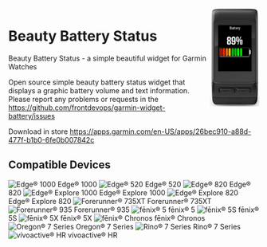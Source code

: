 <img src="https://raw.githubusercontent.com/frontdevops/garmin-widget-battery/master/store/vivoactivehr.png" width="100" align=right>

# Beauty Battery Status
Beauty Battery Status - a simple beautiful widget for Garmin Watches

Open source simple beauty battery status widget that displays a graphic battery volume and text information.
Please report any problems or requests in the https://github.com/frontdevops/garmin-widget-battery/issues

Download in store https://apps.garmin.com/en-US/apps/26bec910-a88d-477f-b1b0-6fe0b007842c


## Compatible Devices
<img src="https://static.garmincdn.com/de/products/010-01161-01/g/cf-sm.jpg" alt="Edge® 1000" width="100"/> Edge® 1000
<img src="https://static.garmincdn.com/en/products/010-01368-00/v/cf-sm.jpg" alt="Edge® 520" width="100"/> Edge® 520
<img src="https://static.garmincdn.com/en/products/010-01626-00/g/cf-sm.jpg" alt="Edge® 820" width="100"/> Edge® 820
<img src="https://static.garmincdn.com/en/products/010-01527-00/g/cf-sm.jpg" alt="Edge® Explore 1000" width="100"/> Edge® Explore 1000
<img src="https://static.garmincdn.com/en/products/010-01626-02/g/cf-sm.jpg" alt="Edge® Explore 820" width="100"/> Edge® Explore 820
<img src="https://static.garmincdn.com/en/products/010-01614-00/v/cf-sm.jpg" alt="Forerunner® 735XT" width="100"/> Forerunner® 735XT
<img src="https://static.garmincdn.com/en/products/010-01746-00/v/cf-sm.jpg" alt="Forerunner® 935" width="100"/> Forerunner® 935
<img src="https://static.garmincdn.com/en/products/010-01688-00/v/cf-sm.jpg" alt="fēnix® 5" width="100"/> fēnix® 5
<img src="https://static.garmincdn.com/en/products/010-01685-00/v/cf-md.jpg" alt="fēnix® 5S" width="100"/> fēnix® 5S
<img src="https://static.garmincdn.com/en/products/010-01733-00/v/cf-md.jpg" alt="fēnix® 5X" width="100"/> fēnix® 5X
<img src="https://static.garmincdn.com/en/products/010-01957-00/v/cf-sm.jpg" alt="fēnix® Chronos" width="100"/> fēnix® Chronos
<img src="https://static.garmincdn.com/en/products/010-01672-20/g/cf-sm.jpg" alt="Oregon® 7 Series" width="100"/> Oregon® 7 Series
<img src="https://static.garmincdn.com/en/products/010-01958-01/g/cf-sm.jpg" alt="Rino® 7 Series" width="100"/> Rino® 7 Series
<img src="https://static.garmincdn.com/en/products/010-01605-03/g/cf-sm.jpg" alt="vívoactive® HR" width="100"/> vívoactive® HR

